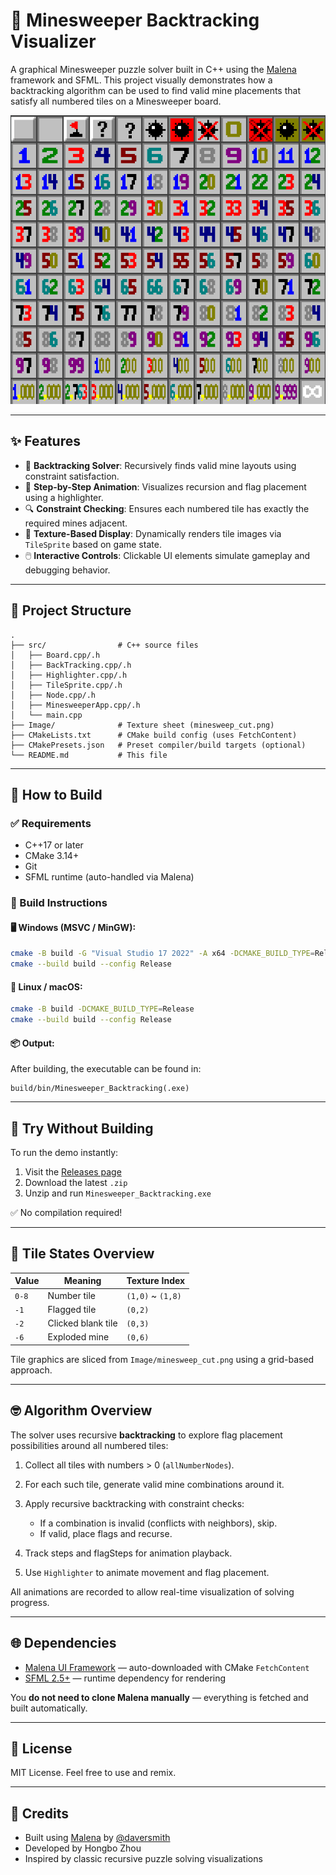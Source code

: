 # 🧠 Minesweeper Backtracking Visualizer

A graphical Minesweeper puzzle solver built in C++ using the [Malena](https://github.com/daversmith/Malena) framework and SFML.
This project visually demonstrates how a backtracking algorithm can be used to find valid mine placements that satisfy all numbered tiles on a Minesweeper board.

![demo](Image/minesweep_cut.png)

---

## ✨ Features

* 🎯 **Backtracking Solver**: Recursively finds valid mine layouts using constraint satisfaction.
* 🧩 **Step-by-Step Animation**: Visualizes recursion and flag placement using a highlighter.
* 🔍 **Constraint Checking**: Ensures each numbered tile has exactly the required mines adjacent.
* 🌟 **Texture-Based Display**: Dynamically renders tile images via `TileSprite` based on game state.
* 🖱️ **Interactive Controls**: Clickable UI elements simulate gameplay and debugging behavior.

---

## 📁 Project Structure

```
.
├── src/                # C++ source files
│   ├── Board.cpp/.h
│   ├── BackTracking.cpp/.h
│   ├── Highlighter.cpp/.h
│   ├── TileSprite.cpp/.h
│   ├── Node.cpp/.h
│   ├── MinesweeperApp.cpp/.h
│   └── main.cpp
├── Image/              # Texture sheet (minesweep_cut.png)
├── CMakeLists.txt      # CMake build config (uses FetchContent)
├── CMakePresets.json   # Preset compiler/build targets (optional)
└── README.md           # This file
```

---

## 🚀 How to Build

### ✅ Requirements

* C++17 or later
* CMake 3.14+
* Git
* SFML runtime (auto-handled via Malena)

### 🔧 Build Instructions

#### 🖥️ Windows (MSVC / MinGW):

```bash
cmake -B build -G "Visual Studio 17 2022" -A x64 -DCMAKE_BUILD_TYPE=Release
cmake --build build --config Release
```

#### 🐧 Linux / macOS:

```bash
cmake -B build -DCMAKE_BUILD_TYPE=Release
cmake --build build --config Release
```

#### 📦 Output:

After building, the executable can be found in:

```
build/bin/Minesweeper_Backtracking(.exe)
```

---

## 🚪 Try Without Building

To run the demo instantly:

1. Visit the [Releases page](https://github.com/QHongboQ/Minesweeper_Backtracking/releases)
2. Download the latest `.zip`
3. Unzip and run `Minesweeper_Backtracking.exe`

✅ No compilation required!

---

## 🎨 Tile States Overview

| Value | Meaning            | Texture Index      |
| ----- | ------------------ | ------------------ |
| `0-8` | Number tile        | `(1,0)` \~ `(1,8)` |
| `-1`  | Flagged tile       | `(0,2)`            |
| `-2`  | Clicked blank tile | `(0,3)`            |
| `-6`  | Exploded mine      | `(0,6)`            |

Tile graphics are sliced from `Image/minesweep_cut.png` using a grid-based approach.

---

## 🤓 Algorithm Overview

The solver uses recursive **backtracking** to explore flag placement possibilities around all numbered tiles:

1. Collect all tiles with numbers > 0 (`allNumberNodes`).
2. For each such tile, generate valid mine combinations around it.
3. Apply recursive backtracking with constraint checks:

   * If a combination is invalid (conflicts with neighbors), skip.
   * If valid, place flags and recurse.
4. Track steps and flagSteps for animation playback.
5. Use `Highlighter` to animate movement and flag placement.

All animations are recorded to allow real-time visualization of solving progress.

---

## 🌐 Dependencies

* [Malena UI Framework](https://github.com/daversmith/Malena) — auto-downloaded with CMake `FetchContent`
* [SFML 2.5+](https://www.sfml-dev.org/) — runtime dependency for rendering

You **do not need to clone Malena manually** — everything is fetched and built automatically.

---

## 💼 License

MIT License. Feel free to use and remix.

---

## 🙏 Credits

* Built using [Malena](https://github.com/daversmith/Malena) by [@daversmith](https://github.com/daversmith)
* Developed by Hongbo Zhou
* Inspired by classic recursive puzzle solving visualizations
